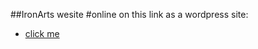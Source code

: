 ##IronArts wesite
#online on this link as a wordpress site: 
* [click me](http://yaranemahdi-313.ir/wp/)